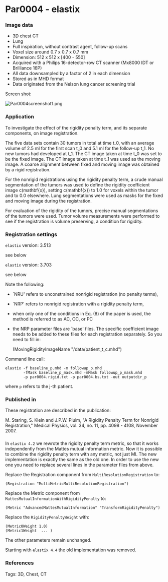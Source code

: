 # Par0004 - elastix

###  Image data

* 3D chest CT
* Lung
* Full inspiration, without contrast agent, follow-up scans
* Voxel size around 0.7 x 0.7 x 0.7 mm
* Dimension: 512 x 512 x [400 - 550]
* Acquired with a Philips 16-detector-row CT scanner (Mx8000 IDT or Brilliance 16P)
* All data downsampled by a factor of 2 in each dimension
* Stored as in MHD format
* Data originated from the Nelson lung cancer screening trial

Screen shot:

![Par0004screenshot1.png][1]

###  Application

To investigate the effect of the rigidity penalty term, and its separate components, on image registration.

The five data sets contain 30 tumors in total at time t_0, with an average volume of 2.5 ml for the first scan t_0 and 5.1 ml for the follow-up t_1. No new tumors had developed at t_1. The CT image taken at time t_0 was set to be the fixed image. The CT image taken at time t_1 was used as the moving image. A coarse alignment between fixed and moving image was obtained by a rigid registration.

For the nonrigid registrations using the rigidity penalty term, a crude manual segmentation of the tumors was used to define the rigidity coefficient image c(mathbf{x}), setting c(mathbf{x}) to 1.0 for voxels within the tumor and to 0.0 elsewhere. Lung segmentations were used as masks for the fixed and moving image during the registration.

For evaluation of the rigidity of the tumors, precise manual segmentations of the tumors were used. Tumor volume measurements were performed to see if the registration is volume preserving, a condition for rigidity.

###  Registration settings

`elastix` version: 3.513

see below

`elastix` version: 3.703

see below

Note the following:

* `NRU' refers to unconstrained nonrigid registration (no penalty terms),
* `NRP' refers to nonrigid registration with a rigidity penalty term,
* when only one of the conditions in Eq. (8) of the paper is used, the method is referred to as AC, OC, or PC
* the NRP parameter files are `base' files. The specific coefficient image needs to be added to these files for each registration separately. So you need to fill in:


    (MovingRigidityImageName "/data/patient_t_c.mhd")


Command line call:


    elastix -f baseline_p.mhd -m followup_p.mhd
            -fMask baseline_p_mask.mhd -mMask followup_p_mask.mhd
            -p par0004.rigid.txt -p par0004.bs.txt -out outputdir_p


where `p` refers to the j-th patient.

###  Published in

These registration are described in the publication:

M. Staring, S. Klein and J.P.W. Pluim, "A Rigidity Penalty Term for Nonrigid Registration," Medical Physics, vol. 34, no. 11, pp. 4098 - 4108, November 2007.

###

In `elastix 4.2` we rewrote the rigidity penalty term metric, so that it works independently from the Mattes mutual information metric. Now it is possible to combine the rigidity penalty term with any metric, not just MI. The new implementation is exactly the same as the old one. In order to use the new one you need to replace several lines in the parameter files from above.

Replace the Registration component from `MultiResolutionRegistration` to:


    (Registration "MultiMetricMultiResolutionRegistration")


Replace the Metric component from `MattesMutualInformationWithRigidityPenalty` to:


    (Metric "AdvancedMattesMutualInformation" "TransformRigidityPenalty")


Replace the `RigidityPenaltyWeight` with:


    (Metric0Weight 1.0)
    (Metric1Weight  ... )


The other parameters remain unchanged.

Starting with `elastix 4.4` the old implementation was removed.

###  References

[1]: http://elastix.bigr.nl/wiki/images/thumb/6/6a/Par0004screenshot1.png/393px-Par0004screenshot1.png

Tags: 3D, Chest, CT
